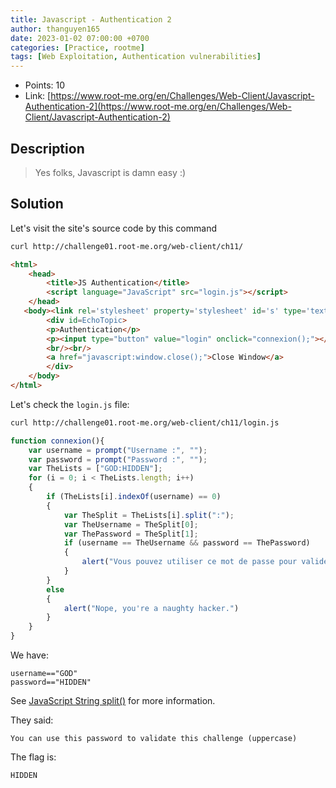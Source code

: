 ```yaml
---
title: Javascript - Authentication 2
author: thanguyen165
date: 2023-01-02 07:00:00 +0700
categories: [Practice, rootme]
tags: [Web Exploitation, Authentication vulnerabilities]
---
```


* Points: 10
* Link: [https://www.root-me.org/en/Challenges/Web-Client/Javascript-Authentication-2](https://www.root-me.org/en/Challenges/Web-Client/Javascript-Authentication-2)

## Description

> Yes folks, Javascript is damn easy :)

## Solution

Let's visit the site's source code by this command

```sh
curl http://challenge01.root-me.org/web-client/ch11/
```

```html
<html>
    <head>
        <title>JS Authentication</title>
        <script language="JavaScript" src="login.js"></script>
    </head>
   <body><link rel='stylesheet' property='stylesheet' id='s' type='text/css' href='/template/s.css' media='all' /><iframe id='iframe' src='https://www.root-me.org/?page=externe_header'></iframe>
        <div id=EchoTopic>
        <p>Authentication</p>
        <p><input type="button" value="login" onclick="connexion();"></p>
        <br/><br/>
        <a href="javascript:window.close();">Close Window</a>
        </div>
    </body>
</html>
```

Let's check the ```login.js``` file:

```sh
curl http://challenge01.root-me.org/web-client/ch11/login.js
```

```javascript
function connexion(){
    var username = prompt("Username :", "");
    var password = prompt("Password :", "");
    var TheLists = ["GOD:HIDDEN"];
    for (i = 0; i < TheLists.length; i++)
    {
        if (TheLists[i].indexOf(username) == 0)
        {
            var TheSplit = TheLists[i].split(":");
            var TheUsername = TheSplit[0];
            var ThePassword = TheSplit[1];
            if (username == TheUsername && password == ThePassword)
            {
                alert("Vous pouvez utiliser ce mot de passe pour valider ce challenge (en majuscules) / You can use this password to validate this challenge (uppercase)");
            }
        }
        else
        {
            alert("Nope, you're a naughty hacker.")
        }
    }
}
```

We have:
```
username=="GOD"  
password=="HIDDEN"
```
See [JavaScript String split()](https://www.w3schools.com/jsref/jsref_split.asp) for more information.

They said:
```
You can use this password to validate this challenge (uppercase)
```

The flag is:
```
HIDDEN
```
